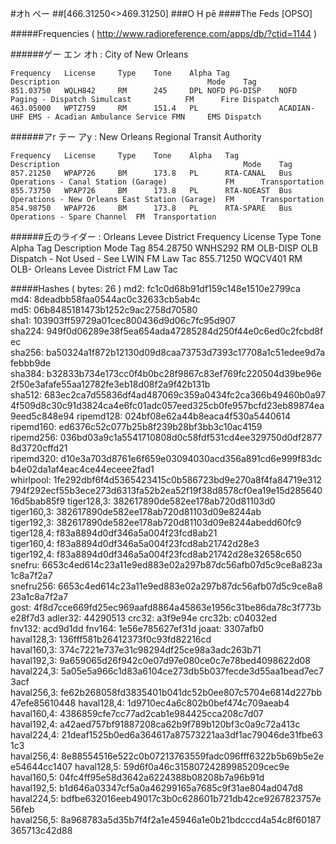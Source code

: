 #オh ペー
##[466.31250<>469.31250]
###O H pē
####The Feds [OPSO]

#####Frequencies ( http://www.radioreference.com/apps/db/?ctid=1144 )

######ゲー エン オh : City of New Orleans
```
Frequency 	License 	Type 	Tone 	Alpha Tag 			Description 								Mode 	Tag 
851.03750 	WQLH842 	RM		245 	DPL	NOFD PG-DISP	NOFD Paging - Dispatch Simulcast 			FM 		Fire Dispatch 
463.05000 	WPTZ759 	RM		151.4 	PL					ACADIAN-UHF	EMS - Acadian Ambulance Service FMN 	EMS Dispatch 

```

######アr テー アy : New Orleans Regional Transit Authority
```
Frequency 	License 	Type 	Tone 	Alpha	Tag 		Description 										Mode 	Tag 
857.21250 	WPAP726 	BM		173.8	PL		RTA-CANAL	Bus Operations - Canal Station (Garage) 			FM 		Transportation 
855.73750 	WPAP726 	BM		173.8	PL		RTA-NOEAST	Bus Operations - New Orleans East Station (Garage) 	FM 		Transportation 
854.98750 	WPAP726 	BM		173.8	PL		RTA-SPARE	Bus Operations - Spare Channel 	FM 	Transportation 

```

######丘のライダー : Orleans Levee District
Frequency 	License 	Type 	Tone 		Alpha Tag 	Description 					Mode 	Tag 
854.28750 	WNHS292 	RM		OLB-DISP	OLB 		Dispatch - Not Used - See LWIN 	FM 	Law Tac 
855.71250 	WQCV401 	RM		OLB-					Orleans Levee District			FM 	Law Tac 


#####Hashes ( bytes: 26 )
md2: fc1c0d68b91df159c148e1510e2799ca
md4: 8deadbb58faa0544ac0c32633cb5ab4c
md5: 06b8485181473b1252c9ac2758d70580
sha1: 103903ff59729a01cec800436d9d06c7fc95d907
sha224: 949f0d06289e38f5ea654ada47285284d250f44e0c6ed0c2fcbd8fec
sha256: ba50324a1f872b12130d09d8caa73753d7393c17708a1c51edee9d7afebbb9de
sha384: b32833b734e173cc0f4b0bc28f9867c83ef769fc220504d39be96e2f50e3afafe55aa12782fe3eb18d08f2a9f42b131b
sha512: 683ec2ca7d55836df4ad487069c359a0434fc2ca366b49460b0a974f509d8c30c91d3824ca4e6fc01adc057eed325cb0fe957bcfd23eb89874ea9eed5c848e94
ripemd128: 024bf08e62a44b8eaca4f530a5440614
ripemd160: ed6376c52c077b25b8f239b28bf3bb3c10ac4159
ripemd256: 036bd03a9c1a5541710808d0c58fdf531cd4ee329750d0df28778d3720cffd21
ripemd320: d10e3a703d8761e6f659e03094030acd356a891cd6e999f83dcb4e02da1af4eac4ce44eceee2fad1
whirlpool: 1fe292dbf6f4d5365423415c0b586723bd9e270a8f4fa84719e312794f292ecf55b3ece273d6313fa52b2ea52f19f38d8578cf0ea19e15d28564016d5bab85f9
tiger128,3: 382617890de582ee178ab720d81103d0
tiger160,3: 382617890de582ee178ab720d81103d09e8244ab
tiger192,3: 382617890de582ee178ab720d81103d09e8244abedd60fc9
tiger128,4: f83a8894d0df346a5a004f23fcd8ab21
tiger160,4: f83a8894d0df346a5a004f23fcd8ab21742d28e3
tiger192,4: f83a8894d0df346a5a004f23fcd8ab21742d28e32658c650
snefru: 6653c4ed614c23a11e9ed883e02a297b87dc56afb07d5c9ce8a823a1c8a7f2a7
snefru256: 6653c4ed614c23a11e9ed883e02a297b87dc56afb07d5c9ce8a823a1c8a7f2a7
gost: 4f8d7cce669fd25ec969aafd8864a45863e1956c31be86da78c3f773be28f7d3
adler32: 44290513
crc32: a3f9e94e
crc32b: c04032ed
fnv132: acd9d1dd
fnv164: 1e56e785627ef31d
joaat: 3307afb0
haval128,3: 136fff581b26412373f0c93fd82216cd
haval160,3: 374c7221e737e31c98294df25ce98a3adc263b71
haval192,3: 9a659065d26f942c0e07d97e080ce0c7e78bed4098622d08
haval224,3: 5a05e5a966c1d83a6104ce273db5b037fecde3d55aa1bead7ec73acf
haval256,3: fe62b268058fd3835401b041dc52b0ee807c5704e6814d227bb47efe85610448
haval128,4: 1d9710ec4a6c802b0bef474c709aeab4
haval160,4: 4386859cfe7cc77ad2cab1e984425cca208c7d07
haval192,4: a42aed757bf91887208ca62b9f789b120bf3c0a9c72a413c
haval224,4: 21deaf1525b0ed6a364617a87573221aa3df1ac79046de31fbe631c3
haval256,4: 8e88554516e522c0b07213763559fadc096fff6322b5b69b5e2ee54644cc1407
haval128,5: 59d6f0a46c31580724289985209cec9e
haval160,5: 04fc4ff95e58d3642a6224388b08208b7a96b91d
haval192,5: b1d646a03347cf5a0a46299165a7685c9f31ae804ad047d8
haval224,5: bdfbe632016eeb49017c3b0c628601b721db42ce9267823757e56feb
haval256,5: 8a968783a5d35b7f4f2a1e45946a1e0b21bdcccd4a54c8f60187365713c42d88
